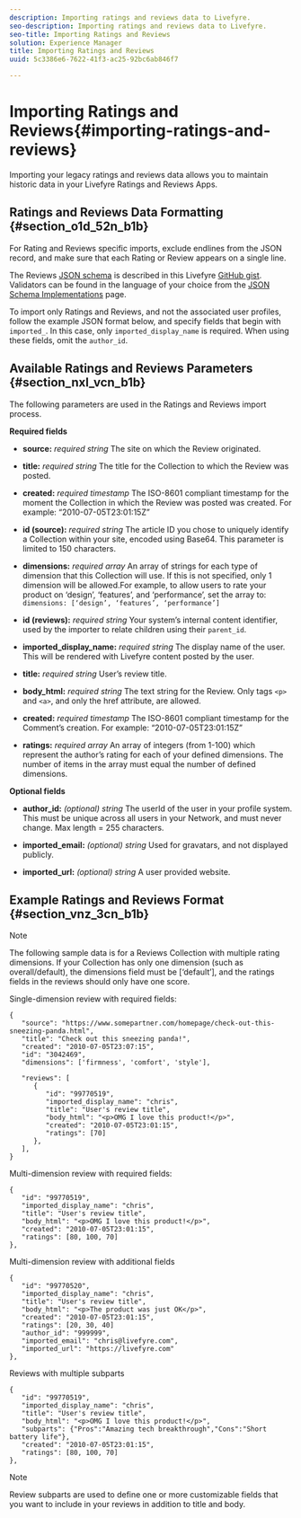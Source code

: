 ```yaml
---
description: Importing ratings and reviews data to Livefyre.
seo-description: Importing ratings and reviews data to Livefyre.
seo-title: Importing Ratings and Reviews
solution: Experience Manager
title: Importing Ratings and Reviews
uuid: 5c3386e6-7622-41f3-ac25-92bc6ab846f7

---
```


# Importing Ratings and Reviews{#importing-ratings-and-reviews}

Importing your legacy ratings and reviews data allows you to maintain historic data in your Livefyre Ratings and Reviews Apps.

## Ratings and Reviews Data Formatting {#section_o1d_52n_b1b}

For Rating and Reviews specific imports, exclude endlines from the JSON record, and make sure that each Rating or Review appears on a single line.

The Reviews [JSON schema](https://json-schema.org/) is described in this Livefyre [GitHub gist](https://github.com/Livefyre/import-tools/blob/master/lfvalidator/jsonschema/reviews_schema.json). Validators can be found in the language of your choice from the [JSON Schema Implementations](https://json-schema.org/implementations.html) page.

To import only Ratings and Reviews, and not the associated user profiles, follow the example JSON format below, and specify fields that begin with `imported_`. In this case, only `imported_display_name` is required. When using these fields, omit the `author_id`.

## Available Ratings and Reviews Parameters {#section_nxl_vcn_b1b}

The following parameters are used in the Ratings and Reviews import process.

**Required fields**

* **source:** *required string* The site on which the Review originated.

* **title:** *required string* The title for the Collection to which the Review was posted.

* **created:** *required timestamp* The ISO-8601 compliant timestamp for the moment the Collection in which the Review was posted was created. For example: “2010-07-05T23:01:15Z”

* **id (source):** *required string* The article ID you chose to uniquely identify a Collection within your site, encoded using Base64. This parameter is limited to 150 characters.

* **dimensions:** *required array* An array of strings for each type of dimension that this Collection will use. If this is not specified, only 1 dimension will be allowed.For example, to allow users to rate your product on ‘design’, ‘features’, and ‘performance’, set the array to: `dimensions: [‘design’, ‘features’, ‘performance’]`

* **id (reviews):** *required string* Your system’s internal content identifier, used by the importer to relate children using their `parent_id`.

* **imported_display_name:** *required string* The display name of the user. This will be rendered with Livefyre content posted by the user.

* **title:** *required string* User’s review title.

* **body_html:** *required string* The text string for the Review. Only tags `<p>` and `<a>`, and only the href attribute, are allowed.

* **created:** *required timestamp* The ISO-8601 compliant timestamp for the Comment’s creation. For example: “2010-07-05T23:01:15Z”

* **ratings:** *required array* An array of integers (from 1-100) which represent the author’s rating for each of your defined dimensions. The number of items in the array must equal the number of defined dimensions.

**Optional fields**

* **author_id:** *(optional) string* The userId of the user in your profile system. This must be unique across all users in your Network, and must never change. Max length = 255 characters.

* **imported_email:** *(optional) string* Used for gravatars, and not displayed publicly.

* **imported_url:** *(optional) string* A user provided website.

## Example Ratings and Reviews Format {#section_vnz_3cn_b1b}

>[!NOTE]
>
>The following sample data is for a Reviews Collection with multiple rating dimensions. If your Collection has only one dimension (such as overall/default), the dimensions field must be [‘default’], and the ratings fields in the reviews should only have one score.

Single-dimension review with required fields:

```
{
   "source": "https://www.somepartner.com/homepage/check-out-this-sneezing-panda.html",
   "title": "Check out this sneezing panda!",
   "created": "2010-07-05T23:07:15",
   "id": "3042469",
   "dimensions": ['firmness', 'comfort', 'style'],
 
   "reviews": [
      {
         "id": "99770519",
         "imported_display_name": "chris",
         "title": "User's review title",
         "body_html": "<p>OMG I love this product!</p>",
         "created": "2010-07-05T23:01:15",
         "ratings": [70]
      },
   ],
}
```

Multi-dimension review with required fields:

```
{
   "id": "99770519",
   "imported_display_name": "chris",
   "title": "User's review title",
   "body_html": "<p>OMG I love this product!</p>",
   "created": "2010-07-05T23:01:15",
   "ratings": [80, 100, 70]
},
```

Multi-dimension review with additional fields

```
{
   "id": "99770520",
   "imported_display_name": "chris",
   "title": "User's review title",
   "body_html": "<p>The product was just OK</p>",
   "created": "2010-07-05T23:01:15",
   "ratings": [20, 30, 40]
   "author_id": "999999",
   "imported_email": "chris@livefyre.com",
   "imported_url": "https://livefyre.com"
},
```

Reviews with multiple subparts

```
{
   "id": "99770519",
   "imported_display_name": "chris",
   "title": "User's review title",
   "body_html": "<p>OMG I love this product!</p>",
   "subparts": {"Pros":"Amazing tech breakthrough","Cons":"Short battery life"},
   "created": "2010-07-05T23:01:15",
   "ratings": [80, 100, 70]
},
```

>[!NOTE]
>
>Review subparts are used to define one or more customizable fields that you want to include in your reviews in addition to title and body.
